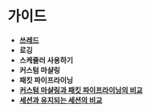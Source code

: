 가이드
====
* [__쓰레드__](threads)
* __로깅__
* __스케쥴러 사용하기__
* __커스텀 마샬링__
* __패킷 파이프라이닝__
* [__커스텀 마샬링과 패킷 파이프라이닝의 비교__](marshaler_vs_packet_pipelining)
* [__세션과 유지되는 세션의 비교__](session_vs_persistentsession)
